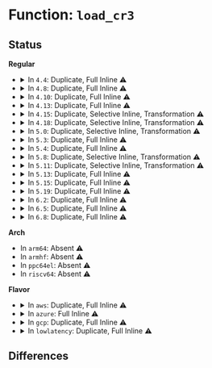 # Function: <code>load_cr3</code>

## Status
<b>Regular</b>
<ul>
<li>
<details>
<summary>In <code>4.4</code>: Duplicate, Full Inline ⚠️</summary>

**Collision:** Static Duplication

**Inline:** Full

**Transformation:** False

**Instances:**

```
In arch/x86/xen/mmu.c (ffffffff8101e468)
Location: arch/x86/include/asm/processor.h:210
Inline: True
Inline callers:
  - arch/x86/xen/mmu.c:xen_exit_mmap
```
```
In arch/x86/xen/smp.c (ffffffff8102b3e6)
Location: arch/x86/include/asm/processor.h:210
Inline: True
Inline callers:
  - arch/x86/xen/smp.c:stop_self
  - arch/x86/xen/smp.c:xen_cpu_disable
```
```
In arch/x86/mm/init.c (ffffffff81f777ed)
Location: arch/x86/include/asm/processor.h:210
Inline: True
Inline callers:
  - arch/x86/mm/init.c:init_mem_mapping
```
```
In arch/x86/mm/tlb.c (ffffffff81072517)
Location: arch/x86/include/asm/processor.h:210
Inline: True
```
```
In kernel/sched/core.c (ffffffff8181fc49)
Location: arch/x86/include/asm/processor.h:210
Inline: True
Inline callers:
  - kernel/sched/core.c:__schedule
  - kernel/sched/core.c:__schedule
  - kernel/sched/core.c:idle_task_exit
```
```
In mm/mmu_context.c (ffffffff811afc76)
Location: arch/x86/include/asm/processor.h:210
Inline: True
Inline callers:
  - mm/mmu_context.c:use_mm
  - mm/mmu_context.c:use_mm
```
```
In fs/exec.c (ffffffff812137a2)
Location: arch/x86/include/asm/processor.h:210
Inline: True
```
</details>
</li>
<li>
<details>
<summary>In <code>4.8</code>: Duplicate, Full Inline ⚠️</summary>

**Collision:** Static Duplication

**Inline:** Full

**Transformation:** False

**Instances:**

```
In arch/x86/xen/mmu.c (ffffffff81020889)
Location: arch/x86/include/asm/processor.h:208
Inline: True
Inline callers:
  - arch/x86/xen/mmu.c:xen_exit_mmap
```
```
In arch/x86/xen/smp.c (ffffffff8102a05f)
Location: arch/x86/include/asm/processor.h:208
Inline: True
Inline callers:
  - arch/x86/xen/smp.c:stop_self
  - arch/x86/xen/smp.c:xen_cpu_disable
```
```
In arch/x86/mm/init.c (ffffffff81f9ff3f)
Location: arch/x86/include/asm/processor.h:208
Inline: True
Inline callers:
  - arch/x86/mm/init.c:init_mem_mapping
```
```
In arch/x86/mm/tlb.c (ffffffff81072467)
Location: arch/x86/include/asm/processor.h:208
Inline: True
Inline callers:
  - arch/x86/mm/tlb.c:switch_mm_irqs_off
  - arch/x86/mm/tlb.c:switch_mm_irqs_off
```
</details>
</li>
<li>
<details>
<summary>In <code>4.10</code>: Duplicate, Full Inline ⚠️</summary>

**Collision:** Static Duplication

**Inline:** Full

**Transformation:** False

**Instances:**

```
In arch/x86/xen/mmu.c (ffffffff81020fed)
Location: arch/x86/include/asm/processor.h:241
Inline: True
Inline callers:
  - arch/x86/xen/mmu.c:xen_exit_mmap
```
```
In arch/x86/xen/smp.c (ffffffff8102a7af)
Location: arch/x86/include/asm/processor.h:241
Inline: True
Inline callers:
  - arch/x86/xen/smp.c:stop_self
  - arch/x86/xen/smp.c:xen_cpu_disable
```
```
In arch/x86/mm/init.c (ffffffff81fdb4a1)
Location: arch/x86/include/asm/processor.h:241
Inline: True
Inline callers:
  - arch/x86/mm/init.c:init_mem_mapping
```
```
In arch/x86/mm/tlb.c (ffffffff81075ff8)
Location: arch/x86/include/asm/processor.h:241
Inline: True
Inline callers:
  - arch/x86/mm/tlb.c:switch_mm_irqs_off
  - arch/x86/mm/tlb.c:switch_mm_irqs_off
```
</details>
</li>
<li>
<details>
<summary>In <code>4.13</code>: Duplicate, Full Inline ⚠️</summary>

**Collision:** Static Duplication

**Inline:** Full

**Transformation:** False

**Instances:**

```
In arch/x86/xen/smp_pv.c (ffffffff810292cf)
Location: arch/x86/include/asm/processor.h:242
Inline: True
Inline callers:
  - arch/x86/xen/smp_pv.c:stop_self
  - arch/x86/xen/smp_pv.c:xen_pv_cpu_disable
```
```
In arch/x86/mm/init.c (ffffffff820bc323)
Location: arch/x86/include/asm/processor.h:242
Inline: True
Inline callers:
  - arch/x86/mm/init.c:init_mem_mapping
```
```
In arch/x86/mm/tlb.c (ffffffff810746f4)
Location: arch/x86/include/asm/processor.h:242
Inline: True
Inline callers:
  - arch/x86/mm/tlb.c:switch_mm_irqs_off
```
</details>
</li>
<li>
<details>
<summary>In <code>4.15</code>: Duplicate, Selective Inline, Transformation ⚠️</summary>

**Collision:** Static Duplication

**Inline:** Selective

**Transformation:** True

**Instances:**

```
In arch/x86/xen/smp_pv.c (ffffffff81029537)
Location: arch/x86/include/asm/processor.h:251
Inline: True
Inline callers:
  - arch/x86/xen/smp_pv.c:xen_pv_cpu_disable
Direct callers:
  - arch/x86/xen/smp_pv.c:stop_self
```
```
In arch/x86/mm/init.c (ffffffff826c2d53)
Location: arch/x86/include/asm/processor.h:251
Inline: True
Inline callers:
  - arch/x86/mm/init.c:init_mem_mapping
```
**Symbols:**

```
ffffffff81029480-ffffffff810294bc: load_cr3.constprop.3 (STB_LOCAL)
```
</details>
</li>
<li>
<details>
<summary>In <code>4.18</code>: Duplicate, Selective Inline, Transformation ⚠️</summary>

**Collision:** Static Duplication

**Inline:** Selective

**Transformation:** True

**Instances:**

```
In arch/x86/xen/smp_pv.c (ffffffff81029f99)
Location: arch/x86/include/asm/processor.h:249
Inline: True
Inline callers:
  - arch/x86/xen/smp_pv.c:xen_pv_cpu_disable
Direct callers:
  - arch/x86/xen/smp_pv.c:stop_self
```
```
In arch/x86/mm/init.c (ffffffff826ecf65)
Location: arch/x86/include/asm/processor.h:249
Inline: True
Inline callers:
  - arch/x86/mm/init.c:init_mem_mapping
```
**Symbols:**

```
ffffffff81029ef0-ffffffff81029f2c: load_cr3.constprop.2 (STB_LOCAL)
```
</details>
</li>
<li>
<details>
<summary>In <code>5.0</code>: Duplicate, Selective Inline, Transformation ⚠️</summary>

**Collision:** Static Duplication

**Inline:** Selective

**Transformation:** True

**Instances:**

```
In arch/x86/xen/smp_pv.c (ffffffff8102a579)
Location: arch/x86/include/asm/processor.h:238
Inline: True
Inline callers:
  - arch/x86/xen/smp_pv.c:xen_pv_cpu_disable
Direct callers:
  - arch/x86/xen/smp_pv.c:stop_self
```
```
In arch/x86/mm/init.c (ffffffff828a3af7)
Location: arch/x86/include/asm/processor.h:238
Inline: True
Inline callers:
  - arch/x86/mm/init.c:init_mem_mapping
```
**Symbols:**

```
ffffffff8102a4d0-ffffffff8102a50c: load_cr3.constprop.3 (STB_LOCAL)
```
</details>
</li>
<li>
<details>
<summary>In <code>5.3</code>: Duplicate, Full Inline ⚠️</summary>

**Collision:** Static Duplication

**Inline:** Full

**Transformation:** False

**Instances:**

```
In arch/x86/xen/smp_pv.c (ffffffff8102c356)
Location: arch/x86/include/asm/processor.h:241
Inline: True
Inline callers:
  - arch/x86/xen/smp_pv.c:stop_self
  - arch/x86/xen/smp_pv.c:xen_pv_cpu_disable
```
```
In arch/x86/mm/init.c (ffffffff828bbf96)
Location: arch/x86/include/asm/processor.h:241
Inline: True
Inline callers:
  - arch/x86/mm/init.c:init_mem_mapping
```
</details>
</li>
<li>
<details>
<summary>In <code>5.4</code>: Duplicate, Full Inline ⚠️</summary>

**Collision:** Static Duplication

**Inline:** Full

**Transformation:** False

**Instances:**

```
In arch/x86/xen/smp_pv.c (ffffffff8102ccf6)
Location: arch/x86/include/asm/processor.h:241
Inline: True
Inline callers:
  - arch/x86/xen/smp_pv.c:stop_self
  - arch/x86/xen/smp_pv.c:xen_pv_cpu_disable
```
```
In arch/x86/mm/init.c (ffffffff828c243d)
Location: arch/x86/include/asm/processor.h:241
Inline: True
Inline callers:
  - arch/x86/mm/init.c:init_mem_mapping
```
</details>
</li>
<li>
<details>
<summary>In <code>5.8</code>: Duplicate, Selective Inline, Transformation ⚠️</summary>

**Collision:** Static Duplication

**Inline:** Selective

**Transformation:** True

**Instances:**

```
In arch/x86/xen/smp_pv.c (ffffffff8102ecd9)
Location: arch/x86/include/asm/processor.h:255
Inline: True
Inline callers:
  - arch/x86/xen/smp_pv.c:xen_pv_cpu_disable
Direct callers:
  - arch/x86/xen/smp_pv.c:stop_self
```
```
In arch/x86/mm/init.c (ffffffff82ce5778)
Location: arch/x86/include/asm/processor.h:255
Inline: True
Inline callers:
  - arch/x86/mm/init.c:init_mem_mapping
```
**Symbols:**

```
ffffffff8102ec30-ffffffff8102ec6c: load_cr3.constprop.0 (STB_LOCAL)
```
</details>
</li>
<li>
<details>
<summary>In <code>5.11</code>: Duplicate, Selective Inline, Transformation ⚠️</summary>

**Collision:** Static Duplication

**Inline:** Selective

**Transformation:** True

**Instances:**

```
In arch/x86/xen/smp_pv.c (ffffffff8102fae9)
Location: arch/x86/include/asm/processor.h:255
Inline: True
Inline callers:
  - arch/x86/xen/smp_pv.c:xen_pv_cpu_disable
Direct callers:
  - arch/x86/xen/smp_pv.c:stop_self
```
```
In arch/x86/mm/init.c (ffffffff82fd2fce)
Location: arch/x86/include/asm/processor.h:255
Inline: True
Inline callers:
  - arch/x86/mm/init.c:init_mem_mapping
```
**Symbols:**

```
ffffffff8102fa40-ffffffff8102fa7c: load_cr3.constprop.0 (STB_LOCAL)
```
</details>
</li>
<li>
<details>
<summary>In <code>5.13</code>: Duplicate, Full Inline ⚠️</summary>

**Collision:** Static Duplication

**Inline:** Full

**Transformation:** False

**Instances:**

```
In arch/x86/xen/smp_pv.c (ffffffff810305d6)
Location: arch/x86/include/asm/processor.h:255
Inline: True
Inline callers:
  - arch/x86/xen/smp_pv.c:stop_self
  - arch/x86/xen/smp_pv.c:xen_pv_cpu_disable
```
```
In arch/x86/mm/init.c (ffffffff831ddc12)
Location: arch/x86/include/asm/processor.h:255
Inline: True
Inline callers:
  - arch/x86/mm/init.c:init_mem_mapping
```
</details>
</li>
<li>
<details>
<summary>In <code>5.15</code>: Duplicate, Full Inline ⚠️</summary>

**Collision:** Static Duplication

**Inline:** Full

**Transformation:** False

**Instances:**

```
In arch/x86/xen/smp_pv.c (ffffffff81035458)
Location: arch/x86/include/asm/processor.h:257
Inline: True
Inline callers:
  - arch/x86/xen/smp_pv.c:stop_self
  - arch/x86/xen/smp_pv.c:xen_pv_cpu_disable
```
```
In arch/x86/mm/init.c (ffffffff832c0e7a)
Location: arch/x86/include/asm/processor.h:257
Inline: True
Inline callers:
  - arch/x86/mm/init.c:init_mem_mapping
```
</details>
</li>
<li>
<details>
<summary>In <code>5.19</code>: Duplicate, Full Inline ⚠️</summary>

**Collision:** Static Duplication

**Inline:** Full

**Transformation:** False

**Instances:**

```
In arch/x86/xen/smp_pv.c (ffffffff8103b3c8)
Location: arch/x86/include/asm/processor.h:260
Inline: True
Inline callers:
  - arch/x86/xen/smp_pv.c:stop_self
  - arch/x86/xen/smp_pv.c:xen_pv_cpu_disable
```
```
In arch/x86/mm/init.c (ffffffff83473469)
Location: arch/x86/include/asm/processor.h:260
Inline: True
Inline callers:
  - arch/x86/mm/init.c:init_mem_mapping
```
</details>
</li>
<li>
<details>
<summary>In <code>6.2</code>: Duplicate, Full Inline ⚠️</summary>

**Collision:** Static Duplication

**Inline:** Full

**Transformation:** False

**Instances:**

```
In arch/x86/xen/smp_pv.c (ffffffff81043b88)
Location: arch/x86/include/asm/processor.h:211
Inline: True
Inline callers:
  - arch/x86/xen/smp_pv.c:stop_self
  - arch/x86/xen/smp_pv.c:xen_pv_cpu_disable
```
```
In arch/x86/mm/init.c (ffffffff83e9ac09)
Location: arch/x86/include/asm/processor.h:211
Inline: True
Inline callers:
  - arch/x86/mm/init.c:init_mem_mapping
```
</details>
</li>
<li>
<details>
<summary>In <code>6.5</code>: Duplicate, Full Inline ⚠️</summary>

**Collision:** Static Duplication

**Inline:** Full

**Transformation:** False

**Instances:**

```
In arch/x86/xen/smp_pv.c (ffffffff81043ca8)
Location: arch/x86/include/asm/processor.h:211
Inline: True
Inline callers:
  - arch/x86/xen/smp_pv.c:stop_self
  - arch/x86/xen/smp_pv.c:xen_pv_cpu_disable
```
```
In arch/x86/mm/init.c (ffffffff836be601)
Location: arch/x86/include/asm/processor.h:211
Inline: True
Inline callers:
  - arch/x86/mm/init.c:init_mem_mapping
```
</details>
</li>
<li>
<details>
<summary>In <code>6.8</code>: Duplicate, Full Inline ⚠️</summary>

**Collision:** Static Duplication

**Inline:** Full

**Transformation:** False

**Instances:**

```
In arch/x86/xen/smp_pv.c (ffffffff8104a1a8)
Location: arch/x86/include/asm/processor.h:226
Inline: True
Inline callers:
  - arch/x86/xen/smp_pv.c:stop_self
  - arch/x86/xen/smp_pv.c:xen_pv_cpu_disable
```
```
In arch/x86/mm/init.c (ffffffff838ef0c1)
Location: arch/x86/include/asm/processor.h:226
Inline: True
Inline callers:
  - arch/x86/mm/init.c:init_mem_mapping
```
</details>
</li>
</ul>
<b>Arch</b>
<ul>
<li>
In <code>arm64</code>: Absent ⚠️
</li>
<li>
In <code>armhf</code>: Absent ⚠️
</li>
<li>
In <code>ppc64el</code>: Absent ⚠️
</li>
<li>
In <code>riscv64</code>: Absent ⚠️
</li>
</ul>
<b>Flavor</b>
<ul>
<li>
<details>
<summary>In <code>aws</code>: Duplicate, Full Inline ⚠️</summary>

**Collision:** Static Duplication

**Inline:** Full

**Transformation:** False

**Instances:**

```
In arch/x86/xen/smp_pv.c (ffffffff8102ce56)
Location: arch/x86/include/asm/processor.h:241
Inline: True
Inline callers:
  - arch/x86/xen/smp_pv.c:stop_self
  - arch/x86/xen/smp_pv.c:xen_pv_cpu_disable
```
```
In arch/x86/mm/init.c (ffffffff828ad413)
Location: arch/x86/include/asm/processor.h:241
Inline: True
Inline callers:
  - arch/x86/mm/init.c:init_mem_mapping
```
</details>
</li>
<li>
<details>
<summary>In <code>azure</code>: Full Inline ⚠️</summary>

**Collision:** Unique Static

**Inline:** Full

**Transformation:** False

**Instances:**

```
In arch/x86/mm/init.c (ffffffff828a56da)
Location: arch/x86/include/asm/processor.h:241
Inline: True
Inline callers:
  - arch/x86/mm/init.c:init_mem_mapping
```
</details>
</li>
<li>
<details>
<summary>In <code>gcp</code>: Duplicate, Full Inline ⚠️</summary>

**Collision:** Static Duplication

**Inline:** Full

**Transformation:** False

**Instances:**

```
In arch/x86/xen/smp_pv.c (ffffffff8102ccb6)
Location: arch/x86/include/asm/processor.h:241
Inline: True
Inline callers:
  - arch/x86/xen/smp_pv.c:stop_self
  - arch/x86/xen/smp_pv.c:xen_pv_cpu_disable
```
```
In arch/x86/mm/init.c (ffffffff828c0312)
Location: arch/x86/include/asm/processor.h:241
Inline: True
Inline callers:
  - arch/x86/mm/init.c:init_mem_mapping
```
</details>
</li>
<li>
<details>
<summary>In <code>lowlatency</code>: Duplicate, Full Inline ⚠️</summary>

**Collision:** Static Duplication

**Inline:** Full

**Transformation:** False

**Instances:**

```
In arch/x86/xen/smp_pv.c (ffffffff8102daa6)
Location: arch/x86/include/asm/processor.h:241
Inline: True
Inline callers:
  - arch/x86/xen/smp_pv.c:stop_self
  - arch/x86/xen/smp_pv.c:xen_pv_cpu_disable
```
```
In arch/x86/mm/init.c (ffffffff828c345d)
Location: arch/x86/include/asm/processor.h:241
Inline: True
Inline callers:
  - arch/x86/mm/init.c:init_mem_mapping
```
</details>
</li>
</ul>

## Differences
